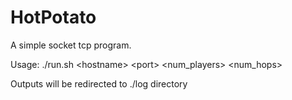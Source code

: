 # HotPotato
A simple socket tcp program.

Usage: ./run.sh \<hostname> \<port> <num_players> <num_hops> 

Outputs will be redirected to ./log directory
 
